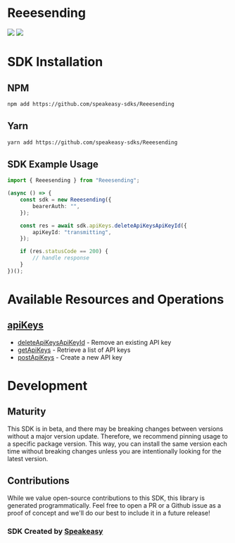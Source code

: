 # Reeesending

<div align="left">
    <a href="https://speakeasyapi.dev/"><img src="https://custom-icon-badges.demolab.com/badge/-Built%20By%20Speakeasy-212015?style=for-the-badge&logoColor=FBE331&logo=speakeasy&labelColor=545454" /></a>
    <a href="https://github.com/speakeasy-sdks/Reeesending.git/actions"><img src="https://img.shields.io/github/actions/workflow/status/speakeasy-sdks/Reeesending/speakeasy_sdk_generation.yml?style=for-the-badge" /></a>
    
</div>

<!-- Start SDK Installation -->
# SDK Installation

## NPM

```bash
npm add https://github.com/speakeasy-sdks/Reeesending
```

## Yarn

```bash
yarn add https://github.com/speakeasy-sdks/Reeesending
```
<!-- End SDK Installation -->

## SDK Example Usage
<!-- Start SDK Example Usage -->


```typescript
import { Reeesending } from "Reeesending";

(async () => {
    const sdk = new Reeesending({
        bearerAuth: "",
    });

    const res = await sdk.apiKeys.deleteApiKeysApiKeyId({
        apiKeyId: "transmitting",
    });

    if (res.statusCode == 200) {
        // handle response
    }
})();

```
<!-- End SDK Example Usage -->

<!-- Start SDK Available Operations -->
# Available Resources and Operations


## [apiKeys](docs/sdks/apikeys/README.md)

* [deleteApiKeysApiKeyId](docs/sdks/apikeys/README.md#deleteapikeysapikeyid) - Remove an existing API key
* [getApiKeys](docs/sdks/apikeys/README.md#getapikeys) - Retrieve a list of API keys
* [postApiKeys](docs/sdks/apikeys/README.md#postapikeys) - Create a new API key
<!-- End SDK Available Operations -->

<!-- Start Dev Containers -->



<!-- End Dev Containers -->

<!-- Placeholder for Future Speakeasy SDK Sections -->

# Development

## Maturity

This SDK is in beta, and there may be breaking changes between versions without a major version update. Therefore, we recommend pinning usage
to a specific package version. This way, you can install the same version each time without breaking changes unless you are intentionally
looking for the latest version.

## Contributions

While we value open-source contributions to this SDK, this library is generated programmatically.
Feel free to open a PR or a Github issue as a proof of concept and we'll do our best to include it in a future release!

### SDK Created by [Speakeasy](https://docs.speakeasyapi.dev/docs/using-speakeasy/client-sdks)
